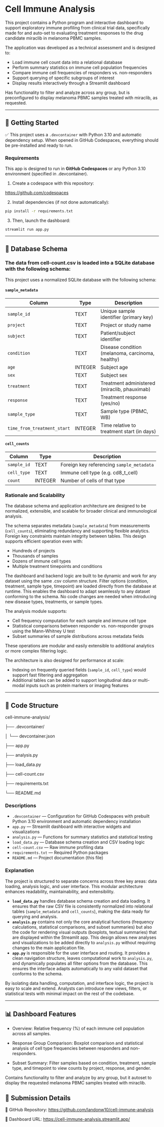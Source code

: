 # Cell Immune Analysis

This project contains a Python program and interactive dashboard to support exploratory immune profiling from clinical trial data, specifically made for and auto-set to evaluating treatment responses to the drug candidate miraclib in melanoma PBMC samples.

The application was developed as a technical assessment and is designed to:
- Load immune cell count data into a relational database
- Perform summary statistics on immune cell population frequencies
- Compare immune cell frequencies of responders vs. non-responders
- Support querying of specific subgroups of interest
- Display results interactively through a Streamlit dashboard

Has functionality to filter and analyze across any group, but is preconfigured to display melanoma PBMC samples treated with miraclib, as requested.

---

## 🚀 Getting Started

✅ This project uses a `.devcontainer` with Python 3.10 and automatic dependency setup. When opened in GitHub Codespaces, everything should be pre-installed and ready to run.

### Requirements
This app is designed to run in **GitHub Codespaces** or any Python 3.10 environment (specified in .devcontainer).

1. Create a codespace with this repository:

https://github.com/codespaces

2. Install dependencies (if not done automatically):

```bash
pip install -r requirements.txt
```

3. Then, launch the dashboard:

```
streamlit run app.py
```

---

## 🧱 Database Schema
### The data from cell-count.csv is loaded into a SQLite database with the following schema:

This project uses a normalized SQLite database with the following schema:

#### **`sample_metadata`**

| Column                    | Type     | Description                                           |
|---------------------------|----------|-------------------------------------------------------|
| `sample_id`               | TEXT     | Unique sample identifier (primary key)                |
| `project`                 | TEXT     | Project or study name                                 |
| `subject`                 | TEXT     | Patient/subject identifier                            |
| `condition`               | TEXT     | Disease condition (melanoma, carcinoma, healthy)      |
| `age`                     | INTEGER  | Subject age                                           |
| `sex`                     | TEXT     | Subject sex                                           |
| `treatment`               | TEXT     | Treatment administered (miraclib, phauximab)          |
| `response`                | TEXT     | Treatment response (yes/no)                           |
| `sample_type`             | TEXT     | Sample type (PBMC, WB)                                |
| `time_from_treatment_start` | INTEGER | Time relative to treatment start (in days)           |

#### **`cell_counts`**

| Column      | Type    | Description                                |
|-------------|---------|--------------------------------------------|
| `sample_id` | TEXT    | Foreign key referencing `sample_metadata`  |
| `cell_type` | TEXT    | Immune cell type (e.g. cd8_t_cell)         |
| `count`     | INTEGER | Number of cells of that type               |

### Rationale and Scalability

The database schema and application architecture are designed to be normalized, extensible, and scalable for broader clinical and immunological analysis.

The schema separates metadata (`sample_metadata`) from measurements (`cell_counts`), eliminating redundancy and supporting flexible analytics. Foreign key constraints maintain integrity between tables. This design supports efficient operation even with:

- Hundreds of projects
- Thousands of samples
- Dozens of immune cell types
- Multiple treatment timepoints and conditions

The dashboard and backend logic are built to be dynamic and work for any dataset using the same .csv column structure. Filter options (condition, treatment, sample type, timepoint) are loaded directly from the database at runtime. This enables the dashboard to adapt seamlessly to any dataset conforming to the schema. No code changes are needed when introducing new disease types, treatments, or sample types.

The analysis module supports:
- Cell frequency computation for each sample and immune cell type
- Statistical comparisons between responder vs. non-responder groups using the Mann-Whitney U test
- Subset summaries of sample distributions across metadata fields

These operations are modular and easily extensible to additional analytics or more complex filtering logic.

The architecture is also designed for performance at scale:
- Indexing on frequently queried fields (`sample_id`, `cell_type`) would support fast filtering and aggregation
- Additional tables can be added to support longitudinal data or multi-modal inputs such as protein markers or imaging features

---

## 🧠 Code Structure

cell-immune-analysis/

├── .devcontainer/

│   └── devcontainer.json

├── app.py

├── analysis.py

├── load_data.py

├── cell-count.csv

├── requirements.txt

└── README.md

### Descriptions

- `.devcontainer` — Configuration for GitHub Codespaces with prebuilt Python 3.10 environment and automatic dependency installation
- `app.py` — Streamlit dashboard with interactive widgets and visualizations  
- `analysis.py` — Functions for summary statistics and statistical testing  
- `load_data.py` — Database schema creation and CSV loading logic  
- `cell-count.csv` — Raw immune profiling data  
- `requirements.txt` — Required Python packages  
- `README.md` — Project documentation (this file)

### Explanation

The project is structured to separate concerns across three key areas: data loading, analysis logic, and user interface. This modular architecture enhances readability, maintainability, and extensibility.

- **`load_data.py`** handles database schema creation and data loading. It ensures that the raw CSV file is consistently normalized into relational tables (`sample_metadata` and `cell_counts`), making the data ready for querying and analysis.
- **`analysis.py`** contains not only the core analytical functions (frequency calculations, statistical comparisons, and subset summaries) but also the code for rendering visual outputs (boxplots, textual summaries) that are displayed within the Streamlit app. This design allows new analyses and visualizations to be added directly to `analysis.py` without requiring changes to the main application file.
- **`app.py`** is responsible for the user interface and routing. It provides a clean navigation structure, leaves computational work to `analysis.py`, and dynamically populates all filter options from the database. This ensures the interface adapts automatically to any valid dataset that conforms to the schema.

By isolating data handling, computation, and interface logic, the project is easy to scale and extend. Analysts can introduce new views, filters, or statistical tests with minimal impact on the rest of the codebase.

---

## 📊 Dashboard Features
- Overview: Relative frequency (%) of each immune cell population across all samples.

- Response Group Comparison: Boxplot comparison and statistical analysis of cell type frequencies between responders and non-responders.

- Subset Summary: Filter samples based on condition, treatment, sample type, and timepoint to view counts by project, response, and gender.

Contains functionality to filter and analyze by any group, but it autoset to display the requested melanoma PBMC samples treated with miraclib.

## 📎 Submission Details

📁 GitHub Repository: https://github.com/landonw10/cell-immune-analysis

🔗 Dashboard URL: https://cell-immune-analysis.streamlit.app/
